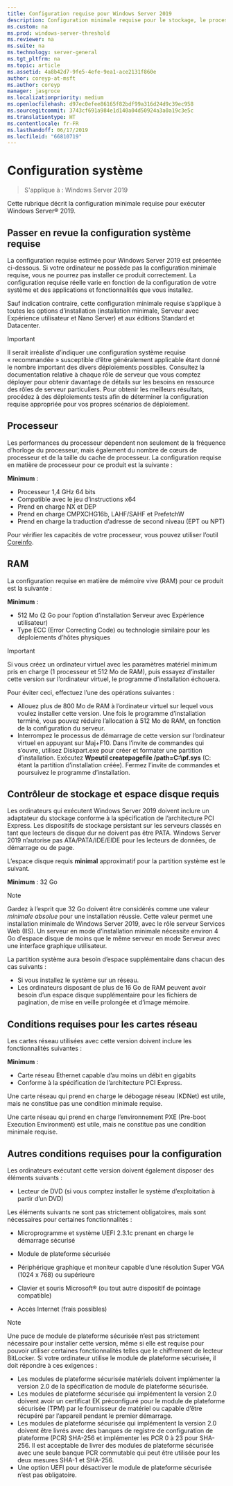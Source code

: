 ```yaml
---
title: Configuration requise pour Windows Server 2019
description: Configuration minimale requise pour le stockage, le processeur, le réseau, la mémoire et la RAM dans une nouvelle installation de Windows Server 2019.
ms.custom: na
ms.prod: windows-server-threshold
ms.reviewer: na
ms.suite: na
ms.technology: server-general
ms.tgt_pltfrm: na
ms.topic: article
ms.assetid: 4a8b42d7-9fe5-4efe-9ea1-ace2131f860e
author: coreyp-at-msft
ms.author: coreyp
manager: jasgroce
ms.localizationpriority: medium
ms.openlocfilehash: d97ec0efee86165f82bdf99a316d24d9c39ec958
ms.sourcegitcommit: 3743cf691a984e1d140a04d50924a3a0a19c3e5c
ms.translationtype: HT
ms.contentlocale: fr-FR
ms.lasthandoff: 06/17/2019
ms.locfileid: "66810719"
---
```

# <a name="system-requirements"></a>Configuration système

>S'applique à : Windows Server 2019 

Cette rubrique décrit la configuration minimale requise pour exécuter Windows Server&reg; 2019.

## <a name="review-system-requirements"></a>Passer en revue la configuration système requise  

La configuration requise estimée pour Windows Server 2019 est présentée ci-dessous. Si votre ordinateur ne possède pas la configuration minimale requise, vous ne pourrez pas installer ce produit correctement. La configuration requise réelle varie en fonction de la configuration de votre système et des applications et fonctionnalités que vous installez.

Sauf indication contraire, cette configuration minimale requise s’applique à toutes les options d’installation (installation minimale, Serveur avec Expérience utilisateur et Nano Server) et aux éditions Standard et Datacenter.  

> [!IMPORTANT]  
> Il serait irréaliste d’indiquer une configuration système requise « recommandée » susceptible d’être généralement applicable étant donné le nombre important des divers déploiements possibles. Consultez la documentation relative à chaque rôle de serveur que vous comptez déployer pour obtenir davantage de détails sur les besoins en ressource des rôles de serveur particuliers. Pour obtenir les meilleurs résultats, procédez à des déploiements tests afin de déterminer la configuration requise appropriée pour vos propres scénarios de déploiement.  

## <a name="processor"></a>Processeur  

Les performances du processeur dépendent non seulement de la fréquence d’horloge du processeur, mais également du nombre de cœurs de processeur et de la taille du cache de processeur. La configuration requise en matière de processeur pour ce produit est la suivante :  

**Minimum** :  
- Processeur 1,4 GHz 64 bits  
- Compatible avec le jeu d’instructions x64  
- Prend en charge NX et DEP  
- Prend en charge CMPXCHG16b, LAHF/SAHF et PrefetchW  
- Prend en charge la traduction d’adresse de second niveau (EPT ou NPT)  

Pour vérifier les capacités de votre processeur, vous pouvez utiliser l’outil [Coreinfo](https://technet.microsoft.com/sysinternals/cc835722.aspx).

## <a name="ram"></a>RAM  
La configuration requise en matière de mémoire vive (RAM) pour ce produit est la suivante :  

**Minimum** :  
- 512 Mo (2 Go pour l’option d’installation Serveur avec Expérience utilisateur)
- Type ECC (Error Correcting Code) ou technologie similaire pour les déploiements d’hôtes physiques

> [!IMPORTANT]  
> Si vous créez un ordinateur virtuel avec les paramètres matériel minimum pris en charge (1 processeur et 512 Mo de RAM), puis essayez d’installer cette version sur l’ordinateur virtuel, le programme d’installation échouera.  
>   
> Pour éviter ceci, effectuez l’une des opérations suivantes :  
>   
> -   Allouez plus de 800 Mo de RAM à l’ordinateur virtuel sur lequel vous voulez installer cette version. Une fois le programme d’installation terminé, vous pouvez réduire l’allocation à 512 Mo de RAM, en fonction de la configuration du serveur.  
> -   Interrompez le processus de démarrage de cette version sur l’ordinateur virtuel en appuyant sur Maj+F10. Dans l’invite de commandes qui s’ouvre, utilisez Diskpart.exe pour créer et formater une partition d’installation. Exécutez **Wpeutil createpagefile /path=C:\pf.sys** (C: étant la partition d’installation créée). Fermez l’invite de commandes et poursuivez le programme d’installation.  

## <a name="storage-controller-and-disk-space-requirements"></a>Contrôleur de stockage et espace disque requis  
Les ordinateurs qui exécutent Windows Server 2019 doivent inclure un adaptateur du stockage conforme à la spécification de l’architecture PCI Express. Les dispositifs de stockage persistant sur les serveurs classés en tant que lecteurs de disque dur ne doivent pas être PATA. Windows Server 2019 n’autorise pas ATA/PATA/IDE/EIDE pour les lecteurs de données, de démarrage ou de page.  

L’espace disque requis **minimal** approximatif pour la partition système est le suivant.  

**Minimum** : 32 Go  

> [!NOTE]
> Gardez à l’esprit que 32 Go doivent être considérés comme une valeur *minimale absolue* pour une installation réussie. Cette valeur permet une installation minimale de Windows Server 2019, avec le rôle serveur Services Web (IIS). Un serveur en mode d’installation minimale nécessite environ 4 Go d’espace disque de moins que le même serveur en mode Serveur avec une interface graphique utilisateur. 
> 
> La partition système aura besoin d’espace supplémentaire dans chacun des cas suivants :  
> 
> -   Si vous installez le système sur un réseau.  
> -   Les ordinateurs disposant de plus de 16 Go de RAM peuvent avoir besoin d’un espace disque supplémentaire pour les fichiers de pagination, de mise en veille prolongée et d’image mémoire.  

## <a name="network-adapter-requirements"></a>Conditions requises pour les cartes réseau  

Les cartes réseau utilisées avec cette version doivent inclure les fonctionnalités suivantes :  

**Minimum** :  
- Carte réseau Ethernet capable d’au moins un débit en gigabits  
- Conforme à la spécification de l’architecture PCI Express.  

Une carte réseau qui prend en charge le débogage réseau (KDNet) est utile, mais ne constitue pas une condition minimale requise.   

Une carte réseau qui prend en charge l’environnement PXE (Pre-boot Execution Environment) est utile, mais ne constitue pas une condition minimale requise.

## <a name="other-requirements"></a>Autres conditions requises pour la configuration  
Les ordinateurs exécutant cette version doivent également disposer des éléments suivants :  

-   Lecteur de DVD (si vous comptez installer le système d’exploitation à partir d’un DVD)  

Les éléments suivants ne sont pas strictement obligatoires, mais sont nécessaires pour certaines fonctionnalités :  

- Microprogramme et système UEFI 2.3.1c prenant en charge le démarrage sécurisé  
- Module de plateforme sécurisée  

-   Périphérique graphique et moniteur capable d’une résolution Super VGA (1024 x 768) ou supérieure  

-   Clavier et souris Microsoft&reg; (ou tout autre dispositif de pointage compatible)  

-   Accès Internet (frais possibles)  

> [!NOTE]  
> Une puce de module de plateforme sécurisée n’est pas strictement nécessaire pour installer cette version, même si elle est requise pour pouvoir utiliser certaines fonctionnalités telles que le chiffrement de lecteur BitLocker. Si votre ordinateur utilise le module de plateforme sécurisée, il doit répondre à ces exigences :  
>  
> - Les modules de plateforme sécurisée matériels doivent implémenter la version 2.0 de la spécification de module de plateforme sécurisée.  
> - Les modules de plateforme sécurisée qui implémentent la version 2.0 doivent avoir un certificat EK préconfiguré pour le module de plateforme sécurisée (TPM) par le fournisseur de matériel ou capable d’être récupéré par l’appareil pendant le premier démarrage.  
> - Les modules de plateforme sécurisée qui implémentent la version 2.0 doivent être livrés avec des banques de registre de configuration de plateforme (PCR) SHA-256 et implémenter les PCR 0 à 23 pour SHA-256. Il est acceptable de livrer des modules de plateforme sécurisée avec une seule banque PCR commutable qui peut être utilisée pour les deux mesures SHA-1 et SHA-256.  
> - Une option UEFI pour désactiver le module de plateforme sécurisée n’est pas obligatoire.  
